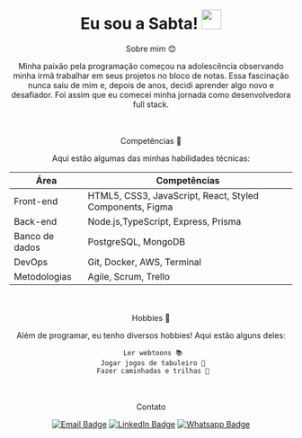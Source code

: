
 <h1 align="center">Eu sou a Sabta! <img src="https://raw.githubusercontent.com/MartinHeinz/MartinHeinz/master/wave.gif" width="35px" height="35px"/></h1>

<div align="center">
 Sobre mim 😊
 
Minha paixão pela programação começou na adolescência observando minha irmã trabalhar em seus projetos no bloco de notas. Essa fascinação nunca saiu de mim e, depois de anos, decidi aprender algo novo e desafiador. Foi assim que eu comecei minha jornada como desenvolvedora full stack.
 
 <br></br>
 Competências 🔧

Aqui estão algumas das minhas habilidades técnicas:
 
| Área          | Competências                                             |
|---------------|----------------------------------------------------------|
| Front-end     | HTML5, CSS3, JavaScript, React, Styled Components, Figma |
| Back-end      | Node.js,TypeScript, Express, Prisma                      |
| Banco de dados| PostgreSQL, MongoDB                                      |
| DevOps        | Git, Docker, AWS, Terminal                               |
| Metodologias  | Agile, Scrum, Trello                                     |

  <br></br>
 Hobbies 🎉

Além de programar, eu tenho diversos hobbies! Aqui estão alguns deles:

     Ler webtoons 📚
     Jogar jogos de tabuleiro 🎲
         Fazer caminhadas e trilhas 🌄    

  <br></br>
 Contato

[![Email Badge](https://img.shields.io/badge/-Email-purple?style=flat-square&logo=gmail&logoColor=white&link=https://mail.google.com/mail/u/0/#inbox?compose=new&to=sabtaamendes%40gmail.com)](https://mail.google.com/mail/u/0/#inbox?compose=new&to=sabtaamendes%40gmail.com)
[![LinkedIn Badge](https://img.shields.io/badge/-LinkedIn-purple?style=flat-square&logo=linkedin&logoColor=white&link=https://www.linkedin.com/in/sabta-alencar/
)](https://www.linkedin.com/in/sabta-alencar/)
[![Whatsapp Badge](https://img.shields.io/badge/-Whatsapp-purple?style=flat-square&logo=whatsapp&logoColor=white&link=https://wa.me/5592992593300)](https://wa.me/5592992593300)


</div>

